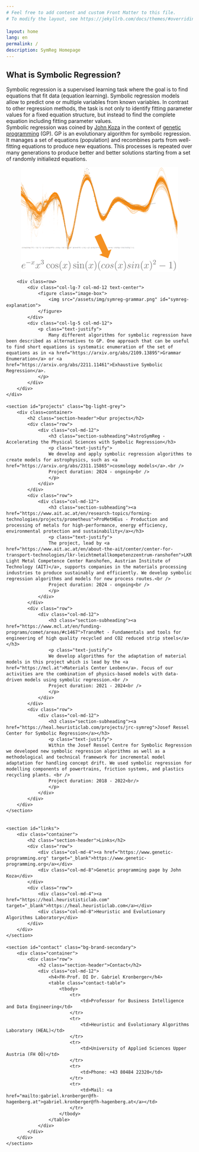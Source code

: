 ```yaml
---
# Feel free to add content and custom Front Matter to this file.
# To modify the layout, see https://jekyllrb.com/docs/themes/#overriding-theme-defaults

layout: home
lang: en
permalink: /
description: SymReg Homepage
---
```


<section id="info">
    <div class="container">
        <h2 class="section-header">What is Symbolic Regression?</h2>
        <div class=row>
            <div class="col-lg-5 col-md-12">
                <p class="text-justify">
                    Symbolic regression is a supervised learning task where the goal is to find equations that fit data (equation learning). Symbolic regression models allow to predict one or multiple variables from known variables. In contrast to other regression methods, the task is not only to identify fitting parameter values for a fixed equation structure, but instead to find the complete equation including fitting parameter values.
                    <br/>
                    Symbolic regression was coined by <a href="https://genetic-programming.org/">John Koza</a> in the context of <a href="https://geneticprogramming.com/">genetic programming</a> (GP). GP is an evolutionary algorithm for symbolic regression. It manages a set of equations (population) and recombines parts from well-fitting equations to produce new equations. This processes is repeated over many generations to produce better and better solutions starting from a set of randomly initialiezd equations.
                </p>
            </div>
            <div class="col-lg-7 col-md-12 text-center">
                <figure class="image-box">
                    <img src="/assets/img/symreg-explanation.png" id="symreg-explanation">
                </figure>
            </div>
        </div>

        <div class=row>
            <div class="col-lg-7 col-md-12 text-center">
                <figure class="image-box">
                    <img src="/assets/img/symreg-grammar.png" id="symreg-explanation">
                </figure>
            </div>
            <div class="col-lg-5 col-md-12">
                <p class="text-justify">
                    Many different algorithms for symbolic regression have been described as alternatives to GP. One approach that can be useful to find short equations is systematic enumeration of the set of equations as in <a href="https://arxiv.org/abs/2109.13895">Grammar Enumeration</a> or <a href="https://arxiv.org/abs/2211.11461">Exhaustive Symbolic Regression</a>. 
                </p>
            </div>
        </div>
    </div>

    <section id="projects" class="bg-light-grey">
        <div class=container>
            <h2 class="section-header">Our projects</h2>
            <div class="row">
                <div class="col-md-12">
                    <h3 class="section-subheading">AstroSymReg - Accelerating the Physical Sciences with Symbolic Regression</h3>
                    <p class="text-justify">
                    We develop and apply symbolic regression algorithms to create models for astrophysics, such as <a href="https://arxiv.org/abs/2311.15865">cosmology models</a>.<br />
                    Project duration: 2024 - ongoing<br />
                    </p>
                </div>
            </div>
            <div class="row">
                <div class="col-md-12">
                    <h3 class="section-subheading"><a href="https://www.ait.ac.at/en/research-topics/forming-technologies/projects/prometheus">ProMetHEus - Production and processing of metals for high-performance, energy efficiency, environmental protection and sustainability</a></h3>
                    <p class="text-justify">
                    The project, lead by <a href="https://www.ait.ac.at/en/about-the-ait/center/center-for-transport-technologies/lkr-leichtmetallkompetenzzentrum-ranshofen">LKR Light Metal Competence Center Ranshofen, Austrian Institute of Technology (AIT)</a>, supports companies in the materials processing industries to produce sustainably and efficiently. We develop symbolic regression algorithms and models for new process routes.<br />
                    Project duration: 2024 - ongoing<br />
                    </p>
                </div>
            </div>
            <div class="row">
                <div class="col-md-12">
                    <h3 class="section-subheading"><a href="https://www.mcl.at/en/funding-programs/comet/areas/#c1467">TransMet - Fundamentals and tools for engineering of high quality recycled and CO2 reduced strip steels</a></h3>
                    <p class="text-justify">
                    We develop algorithms for the adaptation of material models in this project which is lead by the <a href="https://mcl.at">Materials Center Leoben</a>. Focus of our activities are the combination of physics-based models with data-driven models using symbolic regression.<br />
                    Project duration: 2021 - 2024<br />
                    </p>
                </div>
            </div>
            <div class="row">
                <div class="col-md-12">
                    <h3 class="section-subheading"><a href="https://heal.heuristiclab.com/projects/jrc-symreg">Josef Ressel Center for Symbolic Regression</a></h3>
                    <p class="text-justify">
                    Within the Josef Ressel Centre for Symbolic Regression we developed new symbolic regression algorithms as well as a methodological and technical framework for incremental model adaptation for handling concept drift. We used symbolic regression for modelling components of powertrains, friction systems, and plastics recycling plants. <br />
                    Project duration: 2018 - 2022<br/>
                    </p>
                </div>
            </div>
        </div>
    </section>
    

    <section id="links">
        <div class="container">
            <h2 class="section-header">Links</h2>
            <div class="row">
                <div class="col-md-4"><a href="https://www.genetic-programming.org" target="_blank">https://www.genetic-programming.org</a></div>
                <div class="col-md-8">Genetic programming page by John Koza</div>
            </div>
            <div class="row">
                <div class="col-md-4"><a href="https://heal.heurististiclab.com" target="_blank">https://heal.heuristiclab.com</a></div>
                <div class="col-md-8">Heuristic and Evolutionary Algorithms Laboratory</div>
            </div>
        </div>
    </section>

    <section id="contact" class="bg-brand-secondary">
        <div class="container">
            <div class="row">
                <h2 class="section-header">Contact</h2>
                <div class="col-md-12">
                    <h4>FH-Prof. DI Dr. Gabriel Kronberger</h4>
                    <table class="contact-table">
                        <tbody>
                            <tr>
                                <td>Professor for Business Intelligence and Data Engineering</td>
                            </tr>
                            <tr>
                                <td>Heuristic and Evolutionary Algorithms Laboratory (HEAL)</td>
                            </tr>
                            <tr>
                                <td>University of Applied Sciences Upper Austria (FH OÖ)</td>
                            </tr>
                            <tr>
                                <td>Phone: +43 80484 22320</td>
                            </tr>
                            <tr>
                                <td>Mail: <a href="mailto:gabriel.kronberger@fh-hagenberg.at">gabriel.kronberger@fh-hagenberg.at</a></td>
                            </tr>
                        </tbody>
                    </table>
                </div>
            </div>
        </div>
    </section>
</section>
